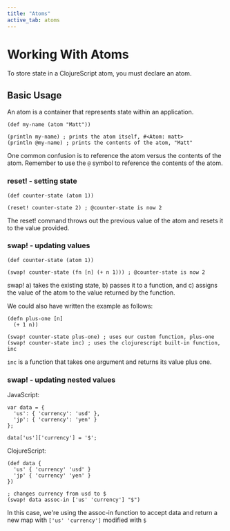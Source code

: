 ```yaml
---
title: "Atoms"
active_tab: atoms
---
```

# Working With Atoms

To store state in a ClojureScript atom, you must declare an atom.  

## Basic Usage

An atom is a container that represents state within an application.    

```
(def my-name (atom "Matt"))

(println my-name) ; prints the atom itself, #<Atom: matt>
(println @my-name) ; prints the contents of the atom, "Matt"                                            
```

One common confusion is to reference the atom versus the contents of the atom.
Remember to use the ```@``` symbol to reference the contents of the atom.

### reset! - setting state 

```
(def counter-state (atom 1))

(reset! counter-state 2) ; @counter-state is now 2
```

The reset! command throws out the previous value of the atom and resets it to the
value provided.

### swap! - updating values 

```
(def counter-state (atom 1))

(swap! counter-state (fn [n] (+ n 1))) ; @counter-state is now 2
```

swap! a) takes the existing state, b) passes it to a function, and c) assigns
the value of the atom to the value returned by the function.

We could also have written the example as follows:

```
(defn plus-one [n]
  (+ 1 n))
  
(swap! counter-state plus-one) ; uses our custom function, plus-one
(swap! counter-state inc) ; uses the clojurescript built-in function, inc
```

```inc``` is a function that takes one argument and returns its value plus one. 

### swap! - updating nested values 

JavaScript:

```
var data = {
  'us': { 'currency': 'usd' },
  'jp': { 'currency': 'yen' }
};

data['us']['currency'] = '$';
```

ClojureScript:

```
(def data {
  'us' { 'currency' 'usd' }
  'jp' { 'currency' 'yen' }
})

; changes currency from usd to $
(swap! data assoc-in ['us' 'currency'] "$") 
```

In this case, we're using the assoc-in function to accept data and return a new
map with ```['us' 'currency']``` modified with ```$``` 

